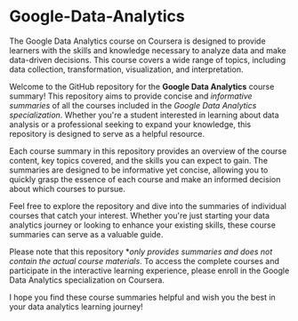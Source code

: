 # Google-Data-Analytics
The Google Data Analytics course on Coursera is designed to provide learners with the skills and knowledge necessary to analyze data and make data-driven decisions. This course covers a wide range of topics, including data collection, transformation, visualization, and interpretation.


Welcome to the GitHub repository for the **Google Data Analytics** course summary! This repository aims to provide concise and *informative summaries* of all the courses included in the *Google Data Analytics specialization*. Whether you're a student interested in learning about data analysis or a professional seeking to expand your knowledge, this repository is designed to serve as a helpful resource.

Each course summary in this repository provides an overview of the course content, key topics covered, and the skills you can expect to gain. The summaries are designed to be informative yet concise, allowing you to quickly grasp the essence of each course and make an informed decision about which courses to pursue.

Feel free to explore the repository and dive into the summaries of individual courses that catch your interest. Whether you're just starting your data analytics journey or looking to enhance your existing skills, these course summaries can serve as a valuable guide.

Please note that this repository **only provides summaries and does not contain the actual course materials*. To access the complete courses and participate in the interactive learning experience, please enroll in the Google Data Analytics specialization on Coursera.

I hope you find these course summaries helpful and wish you the best in your data analytics learning journey!
